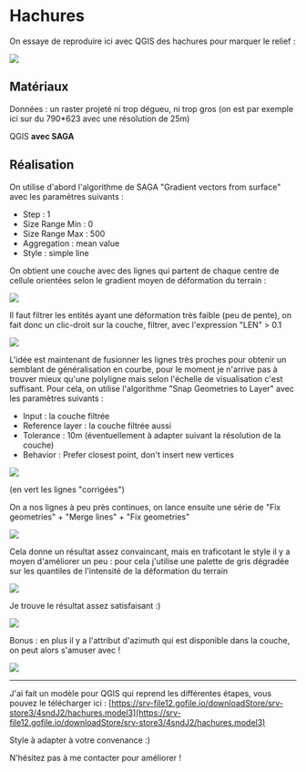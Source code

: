 # Hachures

On essaye de reproduire ici avec QGIS des hachures pour marquer le relief : 

![](https://image.prntscr.com/image/p-W3wpaWQX_AZC8Qjyzzjw.png)


## Matériaux

Données : un raster projeté ni trop dégueu, ni trop gros (on est par exemple ici sur du 790*623 avec une résolution de 25m)

QGIS **avec SAGA**

## Réalisation

On utilise d'abord l'algorithme de SAGA "Gradient vectors from surface" avec les paramètres suivants :
  - Step : 1
  - Size Range Min : 0
  - Size Range Max : 500
  - Aggregation : mean value
  - Style : simple line
  
On obtient une couche avec des lignes qui partent de chaque centre de cellule orientées selon le gradient moyen de déformation du terrain :

![](https://image.prntscr.com/image/zQT_c7hnTSykRT8yb4hcXw.png)

Il faut filtrer les entités ayant une déformation très faible (peu de pente), on fait donc un clic-droit sur la couche, filtrer, avec l'expression "LEN" > 0.1

![](https://image.prntscr.com/image/LS-YHEQMQda1kowAcGAnzQ.png)

L'idée est maintenant de fusionner les lignes très proches pour obtenir un semblant de généralisation en courbe, pour le moment je n'arrive pas à trouver mieux qu'une polyligne mais selon l'échelle de visualisation c'est suffisant. Pour cela, on utilise l'algorithme "Snap Geometries to Layer" avec les paramètres suivants :
  - Input : la couche filtrée
  - Reference layer : la couche filtrée aussi
  - Tolerance : 10m (éventuellement à adapter suivant la résolution de la couche)
  - Behavior : Prefer closest point, don't insert new vertices
  
![](https://image.prntscr.com/image/16Eot-T2RcyL484Yb1EKWw.png)

(en vert les lignes "corrigées")

On a nos lignes à peu près continues, on lance ensuite une série de "Fix geometries" + "Merge lines" + "Fix geometries"

![](https://image.prntscr.com/image/jaCpauIKTJ2_x98OGwRyCQ.png)

Cela donne un résultat assez convaincant, mais en traficotant le style il y a moyen d'améliorer un peu : pour cela j'utilise une palette de gris dégradée sur les quantiles de l'intensité de la déformation du terrain 

![](https://image.prntscr.com/image/MeGqEGY5TSGGplMl5fiKRw.png)

Je trouve le résultat assez satisfaisant :)

![](https://image.prntscr.com/image/LK_CxvaSS2OZdVX9yhpFbQ.png)

Bonus : en plus il y a l'attribut d'azimuth qui est disponible dans la couche, on peut alors s'amuser avec !

![](https://image.prntscr.com/image/N0oMKBpFTAWVqzQuXybMnw.png)


-----------

J'ai fait un modèle pour QGIS qui reprend les différentes étapes, vous pouvez le télécharger ici : [https://srv-file12.gofile.io/downloadStore/srv-store3/4sndJ2/hachures.model3](https://srv-file12.gofile.io/downloadStore/srv-store3/4sndJ2/hachures.model3)

Style à adapter à votre convenance :)

N'hésitez pas à me contacter pour améliorer !
